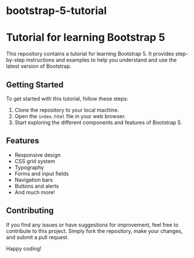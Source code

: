 # bootstrap-5-tutorial
# Tutorial for learning Bootstrap 5

This repository contains a tutorial for learning Bootstrap 5. It provides step-by-step instructions and examples to help you understand and use the latest version of Bootstrap.

## Getting Started

To get started with this tutorial, follow these steps:

1. Clone the repository to your local machine.
2. Open the `index.html` file in your web browser.
3. Start exploring the different components and features of Bootstrap 5.

## Features

- Responsive design
- CSS grid system
- Typography
- Forms and input fields
- Navigation bars
- Buttons and alerts
- And much more!

## Contributing

If you find any issues or have suggestions for improvement, feel free to contribute to this project. Simply fork the repository, make your changes, and submit a pull request.

Happy coding!

